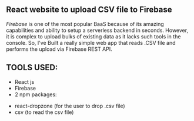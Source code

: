 ## React website to upload CSV file to Firebase

*Firebase* is one of the most popular BaaS because of its amazing capabilities and ability to setup a serverless backend in seconds. 
However, it is complex to upload bulks of existing data as it lacks such tools in the console. 
So, I've Built a really simple web app that reads .CSV file and performs the upload via Firebase REST API.

## TOOLS USED:
* React js
* Firebase
* 2 npm packages:
- react-dropzone (for the user to drop .csv file)
- csv (to read the csv file)





